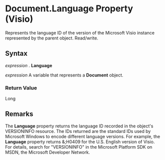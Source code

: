 
# Document.Language Property (Visio)

Represents the language ID of the version of the Microsoft Visio instance represented by the parent object. Read/write.


## Syntax

 _expression_ . **Language**

 _expression_ A variable that represents a **Document** object.


### Return Value

Long


## Remarks

The  **Language** property returns the language ID recorded in the object's VERSIONINFO resource. The IDs returned are the standard IDs used by Microsoft Windows to encode different language versions. For example, the **Language** property returns &;H0409 for the U.S. English version of Visio. For details, search for "VERSIONINFO" in the Microsoft Platform SDK on MSDN, the Microsoft Developer Network.

